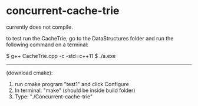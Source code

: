 # concurrent-cache-trie 

currently does not compile.

to test run the CacheTrie, go to the DataStructures folder and run the following command on a terminal:

$ g++ CacheTrie.cpp -c -std=c++11
$ ./a.exe


----------
(download cmake):
1. run cmake program "test1" and click Configure
2. In terminal: "make" (should be inside build folder)
3. Type: "./Concurrent-cache-trie"


